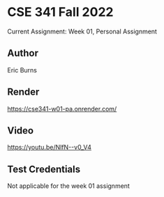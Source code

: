 # CSE 341 Fall 2022
Current Assignment: Week 01, Personal Assignment

## Author
Eric Burns

## Render
https://cse341-w01-pa.onrender.com/

## Video
https://youtu.be/NlfN--v0_V4

## Test Credentials
Not applicable for the week 01 assignment

